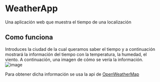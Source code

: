 # WeatherApp
Una aplicación web que muestra el tiempo de una localización

## Como funciona
Introduces la ciudad de la cual queramos saber el tiempo y a continuación mostrará la información del tiempo con la temperatura, la humedad, el viento. A continuación, una imagen de cómo se vería la información.
![image](https://user-images.githubusercontent.com/78144874/233167652-4a224f7d-7e5d-47e9-a773-eb97089d1f17.png)

Para obtener dicha información se usa la api de [OpenWeatherMap](https://openweathermap.org)
